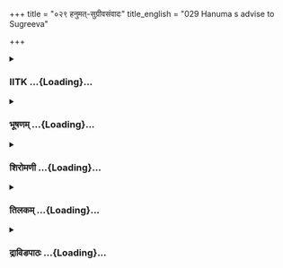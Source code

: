 +++
title = "०२९ हनुमत्-सुग्रीवसंवादः"
title_english = "029 Hanuma s advise to Sugreeva"

+++
<div caption="श्रीराम-हरिसीताराममूर्ति-घनपाठिभ्यां वचनम्" class="audioEmbed" src="https://archive.org/download/Ramayana-recitation-Sriram-harisItArAmamUrti-Ghanapaati-v2/Kanda_4/Kanda_4_KSK-029-Hanumath_Sugreeva_Samvadaha.mp3"></div>

<div class="js_include collapsed" newlevelforh1="3" title="IITK" unfilled url="/purANam/rAmAyaNam/audIchya-pAThaH/iitk/4_kiShkindhAkANDam/03-sugrIva-bodhanam/029_hanumat-sugrIvasaMvAdaH.md">
<details><summary><h3>IITK ...{Loading}...</h3></summary>

Hanuman awakens Sugriva from slumber -- advises to initiate the search
Vaidehi.



#### श्लोकः
##### मूलम्
समीक्ष्य विमलं व्योम गतविद्युद्वलाहकम्।  
सारसाकुलसङ्घुष्टं रम्यज्योत्स्नानुलेपनम्4.29.1॥  
समृद्धार्थं च सुग्रीवं मन्दधर्मार्थसङ्ग्रहम्।  
अत्यर्थमसतां मार्गमेकान्तगतमानसम्4.29.2॥  
निर्वृत्तकार्यं सिद्धार्थं प्रमदाभिरतं सदा।  
प्राप्तवन्तमभिप्रेतान्सर्वानेव मनोरथान्4.29.3॥  
स्वां च पत्नीमभिप्रेतां तारां चापि समीप्सिताम्।  
विहरन्तमहोरात्रं कृतार्थं विगतज्वरम्4.29.4॥  
क्रीडन्तमिव देवेशं नन्दनेऽप्सरसां गणैः।  
मन्त्रिषु न्यस्तकार्यं च मन्त्रिणामनवेक्षकम्4.29.5॥  
उत्सन्नराज्यसन्देशं कामवृत्तमवस्थितम्।  
निश्चितार्थोऽर्थतत्त्वज्ञः कालधर्मविशेषवित्4.29.6॥  
प्रसाद्य वाक्यैर्मधुरैर्हेतुमद्भिर्मनोरमैः।  
वाक्यविद्वाक्य तत्त्वज्ञं हरीशं मारुतात्मजः4.29.7॥  
हितं तत्त्वं च पथ्यं च सामधर्मार्थनीतिमत्।  
प्रणयप्रीतिसंयुक्तं विश्वासकृतनिश्चयम्।  
हरीश्वरमुपागम्य हनूमान्वाक्यमब्रवीत्4.29.8॥

##### शब्दार्थः
विमलं clear, गतविद्युद्वलाहकम् free from clouds and lightning, सारसाकुलसङ्घुष्टम् cackling of herons, रम्यज्योत्स्नानुलेपनम् lovely moonlight, व्योम sky, समृद्धार्थम् rich, मन्दधर्मार्थसङ्ग्रहम्  slow in attaining dharma and artha, अत्यर्थम् excessively, असताम् bad persons, मार्गम् path, एकान्तगतमानसम् engaged in fulfilling desires only, निर्वृत्तकार्यम् satisfied with his work, सिद्धार्थम्  accomplished, सदा all the time, प्रमदाभिरतम् engrossed in enjoyment of women, अभिप्रेताम् coveted, स्वां पत्नीम् his own wife, सर्वान् एव all, मनोरथान् desires, समीप्सिताम्  desired, तारां चापि Tara also, प्राप्तवन्तम् having obtained, अहोरात्रम् day and night, विहरन्तम्  strolling, कृतार्थम् accomplished, विगतज्वरम् without worry, नन्दने अप्सरसाम् with Apsaras in Nandana garden, गणैः groups, क्रीडन्तम्  sporting, देवेशम् इव like god Indra, मन्त्रिषु to the ministers, न्यस्तकार्यं च entrusting duty, मन्त्रिणाम् of the ministers, अनवेक्षकम् not watchful, उत्सन्नराज्यसन्देशम् without minding the duties of the kingdom, कामवृत्तम् इव as if engrossed in sensual pleasures, (अव) स्थितम् remaining, हरीशम् monkey king, सुग्रीवं च Sugriva, समीक्ष्य seen, निश्चितार्थः knower of responsibilities, अर्थतत्त्वज्ञः knower of principles, कालधर्मविशेषवित्  aware of duties to be performed at right time, वाक्यवित् skilful in expression, मधुरः sweet, मारुतात्मजः son of the windgod, हनुमान् Hanuman, वाक्यतत्त्वज्ञम्  good at speech, हरीश्वरम् Sugriva, उपागम्य went to, मधुरैः with sweet, हेतुमद्भिः reasonable, मनोरमैः pleasing, वाक्यैः words, प्रसाद्य making happy, हितम् wellmeaning, तत्त्वम् truth, पथ्यम् च helpful, सामधर्मार्थनीतिमत् conciliatory, righteous, just and truthful words, प्रणयप्रीतिसंयुक्तम्  full of affection, विश्वासकृतनिश्चयम् having decided to take him into confidence, वाक्यम् words, अब्रवीत् spoke.

##### आङ्ग्लानुवादः
Hanuman, son of the Windgod, saw the clear sky flooded with lovely moonlight, free from clouds and lightning and cackling of herons. He noticed that because Sugriva had attained abundant wealth and merit, he was not taking care of the kingdom. He was engrossed in sensual pleasures. Having accomplished the desired object, he was engaged in enjoyment of the company of women, his own wives and Tara, whom he coveted. He was strolling (in the pleasant garden) night and day without caring for the kingdom, entrusting it to the ministers whose movements he did not watch. He was sporting with women like Indra sports with apsaras in the Nandana garden.Hanuman, who was conscious of his duties and responsibilities, who was aware of the importance of action in time and who was skilful in speech approached Sugriva, king of the monkeys. Having decided to take him into confidence, Hanuman spoke in a convincing, wellmeaning, sweet, pleasing manner words truthful and helpful, conciliatory and just, full of love and affectionः



#### श्लोकः
##### मूलम्
राज्यं प्राप्तं यशश्चैव कौली श्रीरभिवर्धिता।  
मित्राणां सङ्ग्रहश्शेषस्तं भवान्कर्तुमर्हति4.29.9॥

##### शब्दार्थः
राज्यम् kingdom, यशश्चैव and fame, प्राप्तम् attained, कौली of the family, श्रीः prosperity, अभिवर्धिता heightened, मित्राणाम् of friends, सङ्ग्रहः earning good will, शेषः remains, तम् that( duty), भवान् by you, कर्तुम् to do, अर्हति  is proper

##### आङ्ग्लानुवादः
'You have attained the kingdom. You have earned fame. The prosperity of your family has gone up. All that remains is to earn the goodwill of friends. Attend to that  now.



#### श्लोकः
##### मूलम्
यो हि मित्रेषु कालज्ञस्सततं साधु वर्तते4.29.10॥  
तस्य राज्यं च कीर्तिश्च प्रतापश्चाभि वर्धते।

##### शब्दार्थः
यो हि he who, कालज्ञः knows the value of time, सततम् always, मित्रेषु towards friends, साधु  well, वर्तते conducts, तस्य his, राज्यं च kingdom and, कीर्तिश्च fame, प्रतापश्च glory, वर्धते will increase.

##### आङ्ग्लानुवादः
'The kingdom, glory and fame of a king who knows the value of time and conducts himself well towards his allies always grows.



#### श्लोकः
##### मूलम्
यस्य कोशश्च दण्डश्च मित्राण्यात्मा च भूमिप4.29.11॥  
समवेतानि सर्वाणि स राज्यं महदश्नुते।

##### शब्दार्थः
भूमिप O king, यस्य he who, कोशश्च treasury, दण्डश्च and sceptre, मित्राणि allies, आत्मा च and his own self, समवेतानि are equally dear सर्वाणि all, सः he, महत् great, राज्यम् kingdom, अश्नुते will get.

##### आङ्ग्लानुवादः
'He to whom the treasury, sceptre, allies and his own self all these are equally dear,  enjoys a large kingdom.



#### श्लोकः
##### मूलम्
तद्भवान्वृत्तसम्पन्नः स्थितः पथि निरत्यये4.29.12॥  
मित्रार्थमभिनीतार्थं यथावत्कर्तुमर्हति।

##### शब्दार्थः
तत् therefore, वृत्तसम्पन्नः endowed with right conduct, भवान् you, निरत्यये devoted, स्थितः  conforming to, अभिनीतार्थम् a proper course of action, मित्रार्थम् for the cause of ally यथावत् duly, कर्तुम् doing, अर्हति it is proper.

##### आङ्ग्लानुवादः
'Endowed with right conduct, you ought to duly answer the cause of your ally conforming to proper course of action.



#### श्लोकः
##### मूलम्
सन्त्यज्य सर्वकर्माणि मित्रार्थे योऽनुवर्तते4.29.13॥  
सम्भ्रमाद्धि कृतोत्साहस्सोऽनर्थैर्नावरुध्यते।

##### शब्दार्थः
यः whoever, सर्वकर्माणि all his deeds, सन्त्यज्य by giving up, सम्भ्रमात् with excitement, कृतोत्साहः with enthusiasm, मित्रार्थे for the sake of ally, अनुवर्तते does follow, सः to him, अनर्थैः harms, न अवरुध्यते not obstructed.

##### आङ्ग्लानुवादः
'Whoever sets aside his personal interest and works for the welfare of his ally with due enthusiasm and excitement  will not be harmed.



#### श्लोकः
##### मूलम्
यस्तु कालव्यतीतेषु मित्रकार्येषु वर्तते4.29.14॥  
स कृत्वा महतोऽप्यर्थान्न मित्रार्थेन युज्यते।

##### शब्दार्थः
यः he who, कालव्यतीतेषु exceedng the time limit, मित्रकार्येषु in his friend's task, वर्तते acts, सः he, महतः great, अर्थान् effort, कृत्वा does, मित्रार्थेन for the cause of  friend, न युज्यते not  succeed.

##### आङ्ग्लानुवादः
'He who exceeds the time limit in accomplishing a friend's task, and puts forth great effort later succeeds not.



#### श्लोकः
##### मूलम्
यदिदं मित्रकार्यं वीर नोमित्रकार्यमरिन्दम 4.29.15॥  
क्रियतां राघवस्यैतद्वैदेह्याः परिमार्गणम्।  
तदिदं वीर कार्यं ते कालातीतमरिन्दम 4.29.16॥

##### शब्दार्थः
अरिन्दम O subduer of enemies, नः for us, तत् that, इदम् this, वीरकार्यम् heroic deed, मित्रकार्यम् for the sake of friend, वैदेह्यः Vaidehi's, परिमार्गणम् search, राघवस्य Rama's, एतत् this, क्रियताम् may be done, अरिन्दम O crusher of enemies, वीर hero, तत् that, इदम् this, कार्यम् task, ते to you, कालातीतम् already delayed.

##### आङ्ग्लानुवादः
'O subduer of enemies we should do the brave deed of finding Vaidehi for the sake of your friend. O crusher of enemies this is your duty at present and it is already delayed.



#### श्लोकः
##### मूलम्
न च कालमतीतं ते निवेदयति कालवित्।  
त्वरमाणोऽपि सन्प्राज्ञस्तव राजन्वशानुगः4.29.17॥

##### शब्दार्थः
राजन् O king, प्राज्ञः a wise person, कालवित् one who is aware of the importance of timely action, सः he, त्वरमाणोऽपि even if he is in a hurry, तव your, वशानुगः staying( in your kingdom), अतीतम् exceeding, कालम् time, ते to you, न निवेदयति will not report.

##### आङ्ग्लानुवादः
'O king a wise man (like Rama) who is aware of timely action would not tell you even if it is unduly delayed, even when he is in a hurry to get the work done, since he is staying in your kingdom (since he is dependant on you).



#### श्लोकः
##### मूलम्
कुलस्य हेतुः स्फीतस्य दीर्घबन्धुश्च राघवः।  
अप्रमेयप्रभावश्च स्वयं चाप्रतिमो गुणैः4.29.18॥

##### शब्दार्थः
राघवः Rama, स्फीतस्य prosperity, कुलस्य of your family, हेतुः responsible, दीर्घबन्धुश्च a long time ally, स्वयम् yourself, अप्रमेयप्रभावश्च a man of immeasurable power, गुणैः in virtues, अप्रतिमः peerless.

##### आङ्ग्लानुवादः
'Rama is  responsible in lending stability to you and to your wellknown family. He will continue to be your ally for a long time. Let it be known that his power is boundless and his virtues peerless.



#### श्लोकः
##### मूलम्
तस्य त्वं कुरु वै कार्यं पूर्वं तेन कृतं तव।  
हरीश्वर कपिश्रेष्ठानाज्ञापयितुमर्हसि4.29.19॥

##### शब्दार्थः
हरीश्वर O king of monkeys, पूर्वम् earlier, तेन by him, तव to you, कृतम् done, त्वम् you, तस्य his, कार्यम् task, कुरु वै you may do, कपिश्रेष्ठान् आज्ञापयितुम् to order the best of monkeys, अर्हसि it will be proper for you.

##### आङ्ग्लानुवादः
'O king pray accomplish his object the same way he has accomplished your own. You ought to issue orders to the foremost of the monkeys.



#### श्लोकः
##### मूलम्
न हि तावद्भवेत्कालो व्यतीतश्चोदनादृते।  
चोदितस्य हि कार्यस्य भवेत्कालव्यतिक्रमः4.29.20॥

##### शब्दार्थः
चोदनादृते before prompting, कालः time, व्यतीतः elapsed न तावत् भवेत् cannot be used, चोदितस्य if he directs, कार्यस्य the task, कालव्यतिक्रमः time limit has elapsed, भवेत् will happen.

##### आङ्ग्लानुवादः
'Time will not be deemed lapsed in vain if the work is sincerely taken up without delay and without pressure from your ally, Rama. If it is undertaken under pressure, it will be considered transgression of time.



#### श्लोकः
##### मूलम्
अकर्तुरपि कार्यस्य भवान्कर्ता हरीश्वर  
किं पुनः प्रतिकर्तुस्ते राज्येन च धनेन च4.29.21॥

##### शब्दार्थः
हरीश्वर O lord of monkeys, कार्यस्य of the task, अकर्तुरपि even if one has not done the task, भवान् you, कर्ता doer, धनेन च  wealth and, राज्येन च also kingdom, ते to you, प्रतिकर्तुः who performs the task in return, किं पुनः what to say again?

##### आङ्ग्लानुवादः
'O lord of monkeys help even a person who has not helped you. As such, do you need to be told that you should help one, with whose help you have earned wealth and kingdom?



#### श्लोकः
##### मूलम्
शक्तिमानपिविक्रान्तो वानरर्क्षगणेश्वर।  
कर्तुं दाशरथेः प्रीतिमाज्ञायां किन्न सज्जसे4.29.22॥

##### शब्दार्थः
वानरर्क्षगणेश्वर O protector of the monkey force, शक्तिमान् powerful, विक्रान्तः advancing forward, दाशरथेः Dasaratha's Rama, प्रीतिम् pleasure, कर्तुम् to do, अज्ञायाम् in issuing orders, किं न सज्जसे why do you not get ready?

##### आङ्ग्लानुवादः
'O protector of the monkeys, you are powerful and you are prompt. Why don't you issue orders which will please Rama?



#### श्लोकः
##### मूलम्
कामं खलु शरैश्शक्तस्सुरासुरमहोरगान्।  
वशे दाशरथिः कर्तुं त्वत्प्रतिज्ञां हि काङ्क्षते4.29.23॥

##### शब्दार्थः
दाशरथिः Rama, शरैः with arrows, सुरासुरमहोरगान् gods or demons and nagas, वशे under control, कर्तुम् to do, कामम् indeed, शक्तः खलु he has the capacity, त्वत् प्रतिज्ञाम् your swearing, हि indeed, काङ्क्षते he is looking for.

##### आङ्ग्लानुवादः
'Indeed, Rama is fully capable of subduing gods, demons as well as nagas with his arrows. He is looking for your help in view of your promise.



#### श्लोकः
##### मूलम्
प्राणत्यागाविशङ्केन कृतं तेन तवप्रियम्।  
तस्य मार्गाम वैदेहीं पृथिव्यामपि चाम्बरे4.29.24॥

##### शब्दार्थः
प्राणत्यागाविशङ्केन risking his life without hesitation, तेन by him, तव your, प्रियम् dear, कृतम् work, तस्य his, वैदेहीम् Vaidehi, पृथिव्याम् on  earth, अम्बरेऽपि च or in heaven, मार्गाम let us search.

##### आङ्ग्लानुवादः
'He has done you a deed dear to you without hesitation, risking his own life.Let us help him in search of his Vaidehi whether she is on earth or in heaven.



#### श्लोकः
##### मूलम्
देवदानव गन्धर्वा नसुरास्समरुद्गणाः।  
न च यक्षा भयं तस्य कुर्युः किमुत राक्षसाः4.29.25॥

##### शब्दार्थः
देवदानव गन्धर्वा gods, demons or gandharvas, न मरुद्गणाः or marutas, असुराः deities, यक्षाः च and yakshas, तस्य for him, भयम् fright, न कुर्युः not cause, राक्षसाः demons, किमुत what to say of.

##### आङ्ग्लानुवादः
'Not gods, demons, gandharvas or even marutas, suras or yakshas can cause fright in him much less the rakshasas.



#### श्लोकः
##### मूलम्
तदेवं शक्तियुक्तस्य पूर्वं प्रियकृतस्तव।  
रामस्यार्हसि पिङ्गेश कर्तुं सर्वात्मना प्रियम्4.29.26॥

##### शब्दार्थः
पिङ्गेश O king of monekys तत् that, एवं शक्तियुक्तस्य exerting all your strength, पूर्वम्  earlier, तव your, प्रियकृतः done the work desired by you, रामस्य Rama's, सर्वात्मना  wholeheartedly, प्रियम् dear, कर्तुम् to do, अर्हसि will be proper.

##### आङ्ग्लानुवादः
'Therefore, O king of monkeys you ought to oblige Rama wholeheartedly exerting all your strength, as he has done your work.



#### श्लोकः
##### मूलम्
नाधस्तादवनौ नाप्सु गतिर्नोपरि चाम्बरे।  
कस्यचित्सज्जतेऽस्माकं कपीश्वर तवाज्ञया4.29.27॥

##### शब्दार्थः
कपीश्वर O lord of monkeys, तव your, आज्ञया by orders, अस्माकम् for us, कस्यचित् of any place, अधस्तात् underground, सज्जते made possible, अवनौ on the earth, अप्सु in water, न or, उपरि up , अम्बरे च and in the sky, न or else.

##### आङ्ग्लानुवादः
'O lord of monkeys commanded by you, each one of us or all of us together can ransack the underworld, the earth, or water or heaven.



#### श्लोकः
##### मूलम्
तदाज्ञापय कः किं ते कुतो वापि व्यवस्यतु।  
हरयोऽह्यप्रधृष्यास्ते सन्ति कोट्यग्रतोऽनघ4.29.28॥

##### शब्दार्थः
अनघ sinless hero, तत् therefore, आज्ञापय you order, कः who, किं what, कुतःfrom where,  व्यवस्यतु determine to act, ते your, कोट्यग्रतः more than a crore, अप्रधृष्याः invincible, हरयः vanaras, सन्ति हि at your service.

##### आङ्ग्लानुवादः
O sinless hero therefore issue your command. There are more than a crore of invincible monkeys. Determine  now who should  do and what and in which place. We are at your service'.



#### श्लोकः
##### मूलम्
तस्य तद्वचनं श्रुत्वा काले साधु निवेदनम्।  
सुग्रीवस्सत्त्वसम्पन्नश्चकार मतिमुत्तमाम्4.29.29॥

##### शब्दार्थः
तस्य his, काले at proper time, साधु honest, निवेदनम्  advice, तत् वचनम् those words, श्रुत्वा on hearing, सत्त्वसम्पन्नः one who has great sense of duty, सुग्रीवः Sugriva, उत्तमाम् best, मतिम् mind, चकार set on.

##### आङ्ग्लानुवादः
Sugriva who had a great sense of duty, started applying  his mind, when he heard the honest advice of Hanuman.



#### श्लोकः
##### मूलम्
स सन्दिदेशाभिमतं नीलं नित्यकृतोद्यमम्।  
दिक्षु सर्वासु सर्वेषां सैन्यानामुपसङ्ग्रहे4.29.30॥

##### शब्दार्थः
अभिमतम् his favourite one, सर्वासु in all, दिक्षु in directions, सर्वेषाम् of all vanaras, सैन्यानाम् army cadres, उपसङ्ग्रहे to gether, नित्यकृतोद्यमम्  ever diligent, नीलम् Nila, सन्दिदेश sent

##### आङ्ग्लानुवादः
He sent word to the ever diligent Nila, his favourite, to collect all cadres of army of the monkeys from all directions.



#### श्लोकः
##### मूलम्
यथा सेना समग्रा मे यूथपालाश्च सर्वशः।  
समागच्छन्त्यसङ्गेन सेनाग्राणि तथा कुरु4.29.31॥

##### शब्दार्थः
मे my, समग्रा all, सेना army, यूथपालाश्च group leaders, सर्वशः all over, असङ्गेन independently, यथा as, सेनाग्राणि O hero of the army, समागच्छन्ति will be assemble, तथा like  
that, कुरु you may act.

##### आङ्ग्लानुवादः
'Let the entire army with leaders of different groups assemble here seperately. O chief of army act accordingly.



#### श्लोकः
##### मूलम्
ये त्वन्तपालाः प्लवगाश्शीघ्रगा व्यवसायिनः।  
समानयन्तु ते सैन्यं त्वरिताश्शासनान्मम4.29.32॥  
स्वयं चानन्तरं सैन्यं भवानेवानुपश्यतु।

##### शब्दार्थः
अन्तपालाः chiefs, सैन्यं army, शीघ्रगाः swiftfooted, व्यवसायिनः  guardians of frontiers, ये प्लवगाः monkeys, ते they, मम my, शासनान् orders, त्वरिताः quickly, सैन्यं army, समानयन्तु may get here, अनन्तरं कार्यम् the task to be done later, भवान् you, एव only, स्वयम् personally, अनुपश्यतु  supervise.

##### आङ्ग्लानुवादः
'Let the swiftfooted monkeys, guardians of frontiers, army chiefs muster soon in obedience to my command. You (Nila) alone should personally  supervise the work to be done next.



#### श्लोकः
##### मूलम्
त्रिपञ्चरात्रादूर्ध्वं यः प्राप्नुयान्नेह वानरः।  
तस्य प्राणान्तिको दण्डो नात्र कार्या विचारणा4.29.33॥

##### शब्दार्थः
यः वानरः such vanara, त्रिपञ्चरात्रात् after three or five nights, ऊर्ध्वम् over and above, इह here, प्राप्नुयात् may reach, तस्य his, प्राणान्तिकः  death sentence, दण्डः punishment, अत्र here, विचारणाः thought, न कार्या  no doubt

##### आङ्ग्लानुवादः




#### श्लोकः
##### मूलम्
हरींश्च वृद्धानुपयातु साङ्गदो  
भवान्ममाज्ञामधिकृत्य निश्चिताम्।  
इति व्यवस्थां हरिपुङ्गवेश्वरो  
विधाय वेश्म प्रविवेश वीर्यवान्4.29.34॥

##### शब्दार्थः
साङ्गदः along with Angada, भवान् you, मम my, आज्ञाम्र orders, अधिकृत्य concerning, निश्चिताम् decidedly, वृद्धान् elderly, हरीन् monkeys, उपयातु approach, वीर्यवान् valiant, हरिपुङ्गवेश्वरः lord of monkeys, इति thus, व्यवस्थाम् arrangement, विधाय by making, वेश्म his residence, प्रविवेश entered.

##### आङ्ग्लानुवादः
'In strict obedience to my orders, go with Angada to the elderly monkeys and inform them about my decision and order'. After making this arrangement valiant Sugriva entered his residence.  

#### समाप्तिः
 श्रीमद्रामायणे वाल्मीकीय आदिकाव्ये किष्किन्धाकाण्डे एकोनत्रिंशस्सर्गः॥  
Thus ends the twentyninth sarga of Kishkindakanda of the Holy Ramayana, the first epic, composed by sage Valmiki.

</details>
</div>
<div class="js_include collapsed" newlevelforh1="3" title="भूषणम्" unfilled url="/purANam/rAmAyaNam/audIchya-pAThaH/TIkA/bhUShaNa_iitk/4_kiShkindhAkANDam/03-sugrIva-bodhanam/029_hanumat-sugrIvasaMvAdaH.md">
<details><summary><h3>भूषणम् ...{Loading}...</h3></summary>



समीक्ष्य विमलं व्योम गतविद्युद्बलाहकम् । त्ित्र त्त्र त्र  

सारसारवसङ्घुष्टं रम्यज्योत्स्नानुलेपनम्  ॥  ४।२९।१  ॥   

समृद्धार्थं च सुग्रीवं मन्दधर्मार्थसङ्ग्रहम् ।  

अत्यर्थमसतां मार्गमेकान्तगतमानसम्  ॥  ४।२९।२  ॥   

निर्वृत्तकार्यं सिद्धार्थं प्रमदाभिरतं सदा ।  

प्राप्तवन्तमभिप्रेतान् सर्वानेव मनोरथान्  ॥  ४।२९।३  ॥   

स्वां च पत्नीमभिप्रेतां तारां चापि समीप्सिताम् ।  

विहरन्तमहोरात्रं कृतार्थं विगतज्वरम्  ॥  ४।२९।४  ॥   

क्रीडन्तमिव देवेशं नन्दने ऽप्सरसां गणैः ।  

मन्त्रिषु न्यस्तकार्यं च मन्त्रिणामनवेक्षकम्  ॥  ४।२९।५  ॥   

उत्सन्नराज्यसन्देशं कामवृत्तमवस्थितम् ।  

निश्चितार्थो ऽर्थतत्त्वज्ञः कालधर्मविशेषवित्  ॥  ४।२९।६  ॥   

प्रसाद्य वाक्यैर्मधुरैर्हेतुमद्भिर्मनोरमैः ।  

वाक्यविद्वाक्यतत्त्वज्ञं हरीशं मारुतात्मजः  ॥  ४।२९।७  ॥   

हितं तत्त्वं च पथ्यं च सामधर्मार्थनीतिमत् ।  

प्रणयप्रीतिसंयुक्तं विश्वासकृतनिश्चयम् ।  

हरीश्वरमुपागम्य हनुमान् वाक्यमब्रवीत्  ॥  ४।२९।८  ॥   

अत हनुमान् रामभक्तो ऽपि स्वस्वाम्यनुज्ञाभावेन तं ध्यायन् सुग्रीवसमीप एव
स्थितः स्वस्वामिना सर्वस्वामिहितानुगुणं कार्यमारब्धवानित्याहैकोनत्रिंशे
समीक्ष्येत्यादि हनुमान्वाक्यमब्रवीदित्यन्तमेकं वाक्यम् । हनुमान्
उक्तगुणविशिष्टं व्योम उक्तगुणविशिष्टं सुग्रीवं च समीक्ष्य । हरीशं
प्रसाद्य हरीश्वरमुपागम्य प्रणयाद्वाक्यमब्रवीदिति सम्बन्धः ।
विमलमित्यादिना सेनासन्नाहस्य प्राप्तकालत्वमुक्तम् । समृद्धार्थमित्यादिना
समयातिक्रमहेतवः प्रदर्श्यन्ते । समृद्धार्थं सम्पूर्णरत्नवस्त्राभरणादिकम्
। मन्दः अल्पः धर्मार्थयोः सङ्ग्रहः सम्पादनं यस्य तम् । एकान्तगतमानसम्
एकस्मिन् कामपुरुषार्थे अन्तं निश्चयं गतं मानसं यस्य तथोक्तम् । यद्वा
असतां कामुकानां मार्गम् एकान्तगतम् अत्यन्तगतं मानसं यस्य स तथा ।
"तीव्रैकान्तनितान्तानि" इत्यमरः । निर्वृत्तकार्यं
निष्पन्नवालिवधरूपकार्यम् । सिद्धार्थं प्राप्तराज्यम् ।
अभिप्रेतानीप्सितान् मनोरथान् राज्यप्राप्त्यनन्तरमेवं करिष्यामीति
सङ्कल्पविषयीभूतानर्थान् तारां च प्राप्तवन्तमिति सम्बन्धः । कृतार्थं
निष्पन्नधनम् ।  

मन्त्रिणामनवेक्षकं मन्त्रिकृतकार्यापरामर्शकम् । उत्सन्नराज्यसन्देशं
नष्टराज्यनियमनम् । कामवृत्तं कामव्यापारम् । अवस्थितं
कामव्यापारपरतन्त्रतया ऽवस्थितमित्यर्थः । निश्चितार्थः निश्चितकर्तव्यः ।
अत्र हेतुः अर्थतत्त्वज्ञ इति । कालोचितो धर्मः कालधर्मः तद्विशेषवित् ।
वाक्यवित् तदुचितव्यवहारवित् । हितम् उदर्कसुखकरम् । तत्त्वं यथार्थम् ।
पथ्यं नीतिमार्गादनपेतम् । सामधर्मार्थनीतिमत् साम च धर्मश्च अर्थश्च
नीतिश्च सामधर्मार्थनीति तदस्यास्तीति सामधर्मार्थनीतिमत् ।
प्रणयप्रीतिसंयुक्तम् प्रणयः समानविषयस्नेहः, प्रीतिः न्यूनविषयः ।
विश्वासकृतनिश्चयम् आप्तवाक्यत्वविश्वासे विषये कृतनिश्चयम्  ॥  ४।२९।१८
 ॥   

  

राज्यं प्राप्तं यशश्चैव कौली श्रीरभिवर्धिता ।  

मित्राणां सङ्ग्रहः शेषस्तं भवान् कर्तुमर्हति  ॥  ४।२९।९  ॥   

राज्यमिति । कौली कुलक्रमागता श्रीः सम्पत् अभिवर्धिता,
अप्रतिद्वन्दत्वादिति भावः । मित्राणां सङ्ग्रहः तत्कार्यकरणम् । शेषः
अवशिष्टो भवति । इदमेव वचनं प्रसाद्य वाक्यैरित्यादिना पूर्वं प्रशंसितम्
 ॥  ४।२९।९  ॥   

  

यो हि मित्रेषु कालज्ञः सततं साधु वर्तते ।  

तस्य राज्यं च कीर्तिश्च प्रतापश्चाभिवर्धते  ॥  ४।२९।१०  ॥   

मित्रकार्यस्यावश्यकर्तव्यत्वमाह यो हीति । कालज्ञः मित्रसङ्ग्रहकालज्ञः ।
तत्कालातिक्रमे विपरीतं भवतीत्यर्थः । मित्रेषु वर्तते, मित्राधीनो
भवतीत्यर्थः  ॥  ४।२९।१०  ॥   

  

यस्य कोशश्च दण्डश्च मित्राण्यात्मा च भूमिप ।  

समवेतानि सर्वाणि स राज्यं महदश्नुते  ॥  ४।२९।११  ॥   

यस्येति । दण्ड्यते ऽनेनेति दण्डः सेनाविशेषः । आत्मा प्रभुरित्यर्थः ।
समवेतानि समुदितानि । एकन्यूनत्वे महाराज्यहानिरिति भावः  ॥  ४।२९।११  ॥   

  

तद्भावन् वृत्तसम्पन्नः स्थितः पथि निरत्यये ।  

मित्रार्थमभिनीतार्थं यथावत्कर्तुमर्हति  ॥  ४।२९।१२  ॥   

तदिति । निरत्यये अविनाशिनि । पथि सन्मार्ग इत्यर्थः । मित्रार्थं
मित्रकार्यम् । अभिनीतार्थं प्रापितप्रयोजनं यथा भवति तथा । यथावत्
यथाप्रतिज्ञमिति यावत्  ॥  ४।२९।१२  ॥   

  

सन्त्यज्य सर्वकर्माणि मित्रार्थे यो ऽनुवर्तते ।  

सम्भ्रमाद्धि कृतोत्साहः सो ऽनर्थैर्नावरुध्यते  ॥  ४।२९।१३  ॥   

सन्त्यज्येति । सर्वकार्माणि स्वभोगसाधनानि सन्त्यज्य । कृतोत्साहः सन्
सम्भ्रमात् आदरात् मित्रार्थे विषये यः अनुवर्तते अनुस्यूततया तिष्ठति, सो
ऽनर्थैर्नावरुध्यते न सम्बध्यते  ॥  ४।२९।१३  ॥   

  

यस्तु कालव्यतीतेषु मित्रकार्येषु वर्तते ।  

स कृत्वा महतोप्यर्थान्न मित्रार्थेन युज्यते  ॥  ४।२९।१४  ॥   

एवं कर्तव्यं मित्रकार्यमुचितकाले कर्तव्यमित्याह यस्त्विति । कालव्यतीतेषु
अतिक्रान्तकालेषु  ॥  ४।२९।१४  ॥   

  

यदिदं वीर कार्यं नो मित्रकार्यमरिन्दम ।  

क्रियतां राघवस्यैतद्वैदेह्याः परिमार्गणम्  ॥  ४।२९।१५  ॥   

यदिदमिति । हेवीर नः अस्माभिः । यदिदं मित्रकार्यं कर्तव्यम् एतत्
वैदेह्याः परिमार्गणं क्रियतामिति सम्बन्धः  ॥  ४।२९।१५  ॥   

  

तदिदं वीरकार्यं ते कालतीतमरिन्दम  ॥  ४।२९।१६  ॥   

तदिदमिति । ते कार्यं त्वया कर्तव्यम् । इदं मित्रकार्यम्  ॥  ४।२९।१६  ॥   

  

न च कालमतीतं ते निवेदयति कालवित् ।  

त्वरमाणो ऽपि सन् प्राज्ञस्तव राजन् वशानुगः  ॥  ४।२९।१७  ॥   

न चेति । कालवित्, राम इति शेषः । त्वरमाण इत्यर्धं पूर्वेणान्वेति ।
कालवित् प्राज्ञो रामः त्वरमाणो ऽपि सन् वैदेहीसमानयनाय त्वरमाणो ऽपि सन् न
निवेदयतीति सम्बन्धः  ॥  ४।२९।१७  ॥   

  

कुलस्य हेतुः स्फीतस्य दीर्घबन्धुश्च राघवः ।  

अप्रमेयप्रभावश्च स्वयं चाप्रतिमो गुणैः  ॥  ४।२९।१८  ॥   

कुलस्येति । स्वयं चेति, त्वमपि गुणैरप्रतिम इत्यर्थः  ॥  ४।२९।१८  ॥   

  

तस्य त्वं कुरु वै कार्यं पूर्वं तेन कृतं तव ।  

हरीश्वर हरिश्रोष्ठानाज्ञापयितुमर्हसि  ॥  ४।२९।१९  ॥   

तस्येति । अज्ञापयितुम्, वानरसोनामानेतुमिति शेषः  ॥  ४।२९।१९  ॥   

  

न हि तावद्भवेत्कालो व्यतीतश्चेदनादृते ।  

चोदितस्य हि कार्यस्य भवेत्कालव्यतिक्रमः  ॥  ४।२९।२०  ॥   

इदानीं वानरानयने ऽपि कालव्यतिक्रमस्तुल्य इत्याशङ्क्याह नहीति । चोदनादृते
रामप्रेरणं विना । कालो न व्यतीतो भवेत्, रामचोदनानन्तरं कार्यं क्रियते
चेत्तदा कालातिक्रमः, तच्चोदनात्पूर्वमस्माभिः कार्यप्रवर्तने न
कालातिक्रमदोष इति भावः  ॥  ४।२९।२०  ॥   

  

अकर्तुरपि कार्यस्य भवान् कर्ता हरीश्वर ।  

किं पुनः प्रतिकर्तुस्ते राज्येन च धनेन च  ॥  ४।२९।२१  ॥   

अकर्तुः अनुपकर्तुः  ॥  ४।२९।२१  ॥   

  

शक्तिमानपि विक्रान्तो वानरर्क्षगणेश्वर ।  

कर्तुं दाशरथेः प्रीतिमाज्ञायां किं न सज्जसे  ॥  ४।२९।२२  ॥   

कामं खलु शरैः शक्तः सुरासुरमहोरगान् ।  

वशे दाशरथिः कर्तुं त्वत्प्रतिज्ञां तु काङ्क्षते  ॥  ४।२९।२३  ॥   

शक्तिमानपीति । प्रीतिं कर्तुम् । आज्ञायाम् आज्ञापने । न सज्जसे नोद्योगं
करोषि  ॥  ४।२९।२२,२३  ॥   

  

प्राणत्यागाविशङ्केन कृतं तेन तव प्रियम् ।  

तस्य मार्गाम वैदेहीं पृथिव्यामपि चाम्बरे  ॥  ४।२९।२४  ॥   

न देवा न च गन्धर्वा नासुरा न मरुद्गणाः ।  

न च यक्षा भयं तस्य कुर्युः किमुत राक्षसाः  ॥  ४।२९।२५  ॥   

तदेवं शक्तियुक्तस्य पूर्वं प्रियकृतस्तव ।  

रामस्यार्हसि पिङ्गेश कर्तुं सर्वात्मना प्रियम्  ॥  ४।२९।२६  ॥   

प्राणत्यागेति । प्राणत्यागाविशङ्केनेत्यनेन उपकारमहत्त्वं द्योतितम्  ॥ 
४।२९।२४२६  ॥   

  

नाधस्तादवनौ नाप्सु गतिर्नोपरि चाम्बरे ।  

कस्यचित्सज्जते ऽस्माकं कपीश्वर तवाज्ञया  ॥  ४।२९।२७  ॥   

नाधस्तादिति । कस्यचिदिति अस्माकं मध्ये कस्यचिद्गनिर्न सज्जते न मन्दीभवति
 ॥  ४।२९।२७  ॥   

  

तदाज्ञापय कः किं ते कृते कुत्र व्यवस्यतु ।  

हरयो ह्यप्रधृष्यास्ते सन्ति कोट्यग्रतो ऽनघाः  ॥  ४।२९।२८  ॥   

तस्य तद्वचनं श्रुत्वा काले साधु निवेदितम् ।  

सुग्रीवः सत्त्वसम्पन्नश्चकार मतिमुत्तमाम्  ॥  ४।२९।२९  ॥   

स सन्दिदेशाभिमतं नीलं नित्यकृतोद्यमम् ।  

दिक्षु सर्वासु सर्वेषां सैन्यानामुपसङ्ग्रहे  ॥  ४।२९।३०  ॥   

तदिति । अप्रधृप्याः कोट्यग्रतः कोट्यधिकाः । हरयः ते सन्ति तेषां मध्ये कः
। ते कृते त्वदर्थम् । किं, करोत्विति शेषः । कुत्र कुत्र कार्ये ।
व्यवस्यतु व्यवसायं करोतु । तदाज्ञापय  ॥  ४।२९।२८३०  ॥   

  

यथा सेना समग्रा मे यूथपालाश्च सर्वशः ।  

समागच्छन्त्यसङ्गेन सेनाग्राणि तथा कुरु  ॥  ४।२९।३१  ॥   

यथेति । सेनाग्राणि सेनाग्रेसरान्, सेनानेतृ़नित्यर्थः । तथा कुरु तथा
आज्ञापय  ॥  ४।२९।३१  ॥   

  

ये त्वन्तपालाः प्लवगाः शीघ्रगा व्यवसायिनः ।  

समानयन्तु ते सैन्यं त्वरिताः शासनान्म ।  

स्वयं चानन्तरं सैन्यं भवानेवानुपश्यतु  ॥  ४।२९।३२  ॥   

ये त्विति । अन्तपालाः सेनापर्यन्तपालकाः  ॥  ४।२९।३२  ॥   

  

त्रिपञ्चरात्रादूर्ध्वं यः प्राप्नुयान्नेह वानरः ।  

तस्य प्राणान्तिको दण्डो नात्र कार्या विचारणा  ॥  ४।२९।३३  ॥   

त्रिपञ्चेति । त्रिपञ्चरात्रादूर्ध्वं पञ्चदशरात्रादनन्तरदिवसे  ॥  ४।२९।३३
 ॥   

  

हरींश्च वृद्धानुपयातु साङ्गदो भवान्ममाज्ञामधिकृत्य निश्चिताम् ।  

इति व्यवस्थां हरिपुङ्गवेश्वरो विधाय वेश्म प्रविवेश वीर्यवान्  ॥  ४।२९।३४
 ॥   

इत्यार्षे श्रीरामायणे वाल्मीकीये आदिकाव्ये श्रीमत्किष्किन्धाकाण्डे
एकोनत्रिंशः सर्गः  ॥  २९  ॥   

वृद्धान् जाम्बवत्प्रभृतीन्  ॥  ४।२९।३४  ॥   

इति श्रीगोविन्दराजविरचिते श्रीरामायणभूषणे मुक्ताहाराख्याने
किष्किन्धाकाण्डव्याख्याने एकोनत्रिंशः सर्गः  ॥  २९  ॥   



</details>
</div>
<div class="js_include collapsed" newlevelforh1="3" title="शिरोमणी" unfilled url="/purANam/rAmAyaNam/audIchya-pAThaH/TIkA/shiromaNI_iitk/4_kiShkindhAkANDam/03-sugrIva-bodhanam/029_hanumat-sugrIvasaMvAdaH.md">
<details><summary><h3>शिरोमणी ...{Loading}...</h3></summary>



सुग्रीवं प्रति हनुमदुक्तिमाह समीक्ष्येत्यादिभिः । गतविद्युद्बलाहकं गता
निवृत्ता विद्युतो बलाहकाश्च यस्मात् तत् अत एव विमलं सारसैराकुलं
व्याप्तम् अत एव संघुष्टं तदेव तदिति कर्मधारयः रम्यज्योत्स्नाया अनुलेपनं
व्याप्तिर्यस्मिन् तत् व्योम समीक्ष्य समृद्धः संपन्नः अर्थो यस्य
तमत्यर्थमत्यन्तमसतां मार्गं कामित्वं प्राप्तमिति शेषः, अत एव एकान्ते
स्त्रीमात्रसेवितस्थले गतं संलग्नं मानसं यस्य तम् अत एव निवृत्तं कार्यं
कृत्यान्तरं यस्य अत एव सदा प्रमदाभिरभिरतम् अत एव मन्दः शिथिलीभूतः
धर्मार्थयोः संग्रहो यस्य तम् अभिप्रेतान् इच्छाविषयीभूतान् सर्वान्
मनोरथान् उत्तमपदार्थान् अभिप्रेतां स्वां पत्नीं रुमां च समीप्सितां तारां
च प्राप्तवन्तम् अत एव गन्धर्वाप्सरसां गणैः क्रीजन्तं कृतार्थं विगतज्वरं
देवेशमिव अहोरात्रं विहरन्तम् अत एव सिद्धार्थं मन्त्रिषु न्यस्तानि
अधीनीकृतानि कार्याणि येन तं मन्त्रिणामनवेक्षकम् उच्छिन्नः राज्यसंदेहो
यस्य तं कामैः कामिभिः वृत्तं वर्तनं यस्य तं वाक्यतत्त्वज्ञम् अवस्थितं
हरीशं हरयः ईशाः समर्थाः यस्य तं हरीश्वरं सुग्रीवमुपागम्य प्राप्य
अर्थतत्त्वज्ञः अर्थयाथार्थ्यज्ञाता अत एव निश्चितः अर्थः कर्तव्यं वस्तु
येन कालधर्मविशेषवित् वाक्यवित् मारुतात्मजो हनूमान् हेतुमद्भिः सयुक्तिकैः
वाक्यैः हितं तत्कालोचितं पथ्यमुपकारकं तथ्यं सत्यं सामधर्मार्थनीतिमत्
सामादियुक्तं प्रणयप्रीतिभ्यां संयुक्तं प्रणयो नम्रता विश्वासकूतानां
शास्त्रोक्तौ विश्वासयुक्तानां निश्चयो यस्मिन् तत् वाक्यमब्रवीत् ।
सार्धश्लोकाष्टमेकान्वयि  ॥  ४।२९।१८  ॥   

  

तद्वाक्याकारमाह राज्यमिति । राज्यं यशश्च प्राप्तं त्वयेति शेषः, अत एव
कौली स्वकुलसंबन्धिनी श्रीः अभिवर्धिता वृद्धिं प्रापिता । मित्राणां
संग्रहः तत्कार्यसाधनं तु शेषः अवशिष्टः तत्साधनं कर्तुमर्हति  ॥  ४।२९।९
 ॥   

  

तत्र हेतुमाह य इति । यो जनः मित्रेषु साधु वर्तते तस्य राज्यादि वर्धते  ॥ 
४।२९।१०  ॥   

  

तदेव भङ्ग्यन्तरेणाह यस्येति । कोशः धनागारं दण्ड्यते अनेन दण्डः सेना
मित्राणि च आत्मा स्वदेहश्च एतानि सर्वाणि यस्य समानि स्वदेहवत् कोशादयो
ऽपि परिपाल्यन्ते इत्यर्थः, स पुरुषः महत् राज्यमश्नुते प्राप्नोति  ॥ 
४।२९।११  ॥   

  

तदिति । निरत्यये ध्वंसरहिते पथि रामाश्रयणरूपमार्गे स्थितः अत एव वृत्तं
प्राप्तं संपन्नं संपत्तिर्यं सः भवान् अभिनीतार्थं
प्रतिज्ञाविषयीभूतवस्तुसिद्ध्यर्थं मित्रार्थं यथावत्कर्तुमर्हति  ॥ 
४।२९।१२  ॥   

  

विपक्षे दोषमाह समिति । यो जनः सर्वकर्माणि संत्यज्य मित्रार्थे
मित्रप्रयोजनसिद्धये संभ्रमात् उद्वेगात् न वर्तते स जनः कृतः छिन्नः
उत्साहो यस्य स सन् अनर्थेन अवरुध्यते प्राप्यत इत्यर्थः । कृतोत्साहः
जातोत्साहविशिष्टः सन् न वर्तते इति वा योजना  ॥  ४।२९।१३  ॥   

  

कालात्यये दोषमाह य इति । कालः कर्तव्यसमयो व्यतीतो येषां तेषु
मित्रकार्येषु यो वर्तते सः महतो ऽर्थान् कृत्वा ऽपि मित्रार्थे न युज्यते
मित्रार्थकारी न भवतीत्यर्थः  ॥  ४।२९।१४  ॥   

  

यदिति । एतत्प्राप्तकालं राघवस्य वैदेह्याः परिमार्गणं यत् यतः कालातीतं नो
भवेदिति शेषः, तस्मात् इदं मित्रकार्यं मित्रीभूतवानरनियोगो वैदेह्याः
परिमार्गणं वा क्रियताम्  ॥  ४।२९।१५  ॥   

  

ननु अन्वेषणसमये राम एव आज्ञापयितेत्यत आह नेति । कालवित् तव वशानुगः
त्वद्वशं प्राप्तः प्राज्ञः स रामः त्वरमाणो ऽपि अतीतं कालं न निवेदयति
स्वयं न निवेदयिष्यति । एतेन रामस्य सौशील्यगुणो व्यञ्जितः  ॥  ४।२९।१६  ॥   

  

कुलस्येति । कुलस्य वंशस्य स्फीतस्य प्रशस्तत्वस्य हेतुः यस्मिन्कुले तस्य
प्रसादो भवति तदेव प्रशस्तं भवतीत्यर्थः, दीर्घबन्धुः गुणैः अप्रतिमः अत एव
अप्रमेयप्रभावः यस्त्वयं राघवः तस्य कार्यं त्वं कुरु । तत्र हेतुः तेन
रामेण तव कार्यं कृतम् अतः कपिश्रेष्ठान् आज्ञापयितुमर्हसि ।
अर्धचतुष्टयमेकान्वयि  ॥  ४।२९।१७,१८ ॥   

  

ननु कालो ऽतीतो जात एवेत्यत आह नहीति । चोदनात् रामप्रेरणायाः ऋते विना
व्यतीतो ऽपि कालः व्यतीतो नैव भवेत् हि यतः चोदितस्य प्रेरितस्य कार्यस्य
व्यतीतः कालः कालव्यतिक्रमो भवेत् । कालो व्यतीत इति त्र्यन्वयि  ॥  ४।२९।१९
 ॥   

  

अकर्तुरिति । हे हरीश्वर अकर्तुः अकृतोपकारस्यापि जनस्य कार्यस्य भवान्
राज्येन धनेन च कर्ता करणशीलः ते प्रतिकर्तुः कार्यस्य कर्ता भवान् चेत्किं
पुनर्वक्तव्यम्  ॥  ४।२९।२०  ॥   

  

शक्तिमानिति । शक्तमानतिसामर्थ्यविशिष्टः अतिविक्रान्तः महाबलस्त्वं
दाशरथेः प्रीतिं कर्तुम् आज्ञायां वानराज्ञापने किंनु किमर्थं सज्जसे
विलम्बसे  ॥  ४।२९।२१  ॥   

  

काममिति । सुरासुरमहोरगान् शरैर्वशे कर्तुं यो दाशरथिः शक्तः समर्थः स
त्वत्प्रतिज्ञामवेक्षते । एतेन त्वदनुग्रहार्थमेव रामस्त्वामाश्रित इति
सूचितम्  ॥  ४।२९।२२ ॥   

  

प्राणेति । प्राणत्यागाविशङ्केन
साक्षात्स्वानपराधिवालिप्राणत्याजनानौचित्यशङ्कारहितेन तेन रामेण महत्
प्रियं ते महाप्रमोदः कृतम् अतस्तस्य रामस्य वैदेहीं पृथिव्यामम्बरे च
मार्गाम् अन्वेषयाम  ॥  ४।२९।२३  ॥   

  

देवेति । तस्य रामस्य भयं देवादयो नैव कुर्युः राक्षसाः किं कथं कुर्युः ।
एतेन राक्षसा अतिप्रबला इति कथं जेतव्या इति संशयो न कार्य इति ध्वनितम्  ॥ 
४।२९।२४  ॥   

तदिति । पिङ्गेश हे वानरेश तत् उक्तहेतोः एवं शक्तियुक्तस्य पूर्वं तव
प्रतिकृतः कृतोपकारस्य रामस्य सर्वात्मना निखिलयत्नेन प्रियं कर्तुमर्हसि
 ॥  ४।२९।२५ ॥   

  

नेति । हे कपीश्वर तवाज्ञया अस्मासु मध्ये कस्यचिद्वानरादेर्गतिर्गमनम्
अधस्तादादौ न सज्जते शिथिलीभवति तत् उपरि अन्तरिक्षे अम्बरे ततो
ऽप्यूर्ध्वदेशे । एतेन दुर्गमदेशे स्थापिता चेत्सीता कथमन्वेषणीयेति संशो न
कार्य इति ध्वनितम्  ॥  ४।२९।२६ ॥   

  

तदिति । अप्रधृष्याः धर्षयितुमशक्याः ये हरयो वानराः कोट्यग्रशः कोटितो
ऽप्यधिकास्ते सन्ति तेषां मध्ये कः वानरः कुतः कस्मिन्प्रदेशे किं
त्वदाज्ञापनं व्यवस्यतु निश्चिनोतु तदाज्ञापय  ॥  ४।२९।२७  ॥   

  

तस्येति । तस्य हनुमतः काले यथोचितसमये साधुनिरूपितं वचनं श्रुत्वा
सत्त्वसंपन्नः सुग्रीवः उत्तमां रामकार्यसाधनविषयिकात्वेनोत्कृष्टां मतिं
निश्चयं चकार  ॥  ४।२९।२८  ॥   

  

समिति । अतिमतिमान् सुग्रीवः सर्वासु दिक्षु विद्यमानानां सर्वेषां
सैन्यानामुपसंग्रहे स्वसमीपानयनार्थं नित्यकृतोद्यमं नीलं संदिदेश  ॥ 
४।२९।२९  ॥   

  

आज्ञाप्रकारमाह यथेति । सेनाग्र्येण सेनाग्रेसरैः सह मे समग्राः सेनाः
सर्वशो यूथपालाश्च असङ्गेन अविलम्बेन यथा समागच्छन्ति तथा कुरु  ॥  ४।२९।३०
 ॥   

  

समागमनप्रकारमाह ये इति । ये अन्तपालाः अतिदूरदेशवर्तिसेनाधीशाः शीघ्रगा
व्यवसायिनः प्लवगास्ते ऽपि त्वरिताः सन्तः समानयन्तु आगच्छन्तु  ॥  ४।२९।३१
 ॥   

  

स्वयमिति । अनन्तरं सेनासमागमनोत्तरकाले कार्यं सेनागणनादि स्वयं भवानेव
अनुपश्यतु विचारयतु करोत्वित्यर्थः । अर्धं पृथक्  ॥  ४।२९।३२  ॥   

  

त्रिपञ्चेति । सीतावृत्तान्तज्ञानार्थं गतो यो वानरः त्रिपञ्चरात्रात्
त्रिगुणितपञ्चरात्रात् पञ्चदशाहादित्यर्थ, ऊर्ध्वमिह प्राप्नुयात् तस्य
प्राणान्तिकः प्राणविघातको दण्डो भवेत् अत्र अस्मिन् विषये विचारणा न
कार्या  ॥  ४।२९।३३  ॥   

  

हरीनिति । साङ्गदो भवान् निश्चितां ममाज्ञामधिकृत्य वृद्धान् हरीन् वानरान्
उपयातु तेषां सत्कृत्यर्थं तत्समीपं गच्छतु । हरिपुङ्गवेश्वरः सुग्रीवः इति
व्यवस्थां नियोगं विधाय कृत्वा वेश्म स्वशिबिरं प्रविवेश  ॥  ४।२९।३४  ॥   

  

इति श्रीमद्वाल्मीकीयरामायणव्याख्याने रामायणशिरोमणौ किष्किन्धाकाण्डे
एकोनत्रिंशः सर्गः  ॥  ४।२९  ॥   

  



</details>
</div>
<div class="js_include collapsed" newlevelforh1="3" title="तिलकम्" unfilled url="/purANam/rAmAyaNam/audIchya-pAThaH/TIkA/tilaka_iitk/4_kiShkindhAkANDam/03-sugrIva-bodhanam/029_hanumat-sugrIvasaMvAdaH.md">
<details><summary><h3>तिलकम् ...{Loading}...</h3></summary>



ईदृशं व्योम समीक्ष्य हरीश्वरमुपागम्य हनूमानब्रवीदित्युत्तरेण
नवमश्लोकस्थेनान्वयः  ॥  ४।२९।१  ॥   

  

मन्दो धर्मार्थयोः सङ्ग्रहो यस्य तम् । असतां मार्गं कामप्रवृत्तिलक्षणम्
अत्यर्थमाश्रयन्तमिति शेषः । एकान्तगतमानसं कामभोगार्हैकान्तदेशगतचित्तम्
 ॥  ४।२९।२  ॥   

  

निवृत्तकार्यं निष्पन्नवालिवधरूपस्वकार्यम् । सिद्धार्थं प्राप्तराज्यम् ।
अभिप्रेतानीप्सितानर्थान्प्राप्तवन्तम्  ॥  ४।२९।३  ॥   

  

स्वां पत्नीं रुमाम्  ॥  ४।२९।४,५  ॥   

  

उच्छिन्नराज्यसन्देहं मन्त्रिसौष्ठवेन नष्टराज्यपालनसन्देहम् ।
निश्चितार्थो निश्चितसर्वं शास्त्रार्थः, अत एवार्थतत्त्वज्ञः
कर्तव्याकर्तव्यसकलार्थतत्त्वज्ञः । कालेति कालोचितं धर्मविशेषमनुष्ठेयं
वेत्ति तादृशः  ॥  ४।२९।६  ॥   

  

वाक्यैः प्रसादप्रयोजनैः  ॥  ४।२९।७  ॥   

  

हितं तत्कालहितम् । पथ्यं कालान्तरहितम् । तथ्यं सत्यम् ।
सामादिचतुष्कवदेतच्चतुष्टयं वाक्यविशेषणम् । प्रणयत्वं प्राप्तया प्रीत्या
संयुक्तम् । विश्वासे स्ववचनप्रामाण्ये कृतनिश्चयमीदृशं हरीश्वरमित्यन्वयः
 ॥  ४।२९।८  ॥   

  

तत्र प्रसादप्रयोजनवाक्यान्याह राज्यं प्राप्तमित्यादि । कौली कुलक्रमागता
 ॥  ४।२९।९  ॥   

  

शेषः कर्तव्यशेषः । कालज्ञः प्रत्युपकारकालज्ञः साधु वर्तते
साध्वनुष्ठानवान्वर्तते  ॥  ४।२९।१०  ॥   

  

दण्ड्यते ऽनेन दण्डः सैन्यम् । आत्मा सकरणग्रामः समानि स्ववशत्वेन समत्वम्
। "समवेतानि" इति पाठे मिलितानीत्यर्थः । न त्वेकमपि पृथग्भूतमिति भावः  ॥ 
४।२९।११  ॥   

  

निरत्यये निरपाये । अभिनीतार्थं प्रतिज्ञातार्थम्  ॥  ४।२९।१२  ॥   

  

संभ्रमात्त्वरया । विशेषेण कृतोत्साहः अन्यत्र कर्मणीति शेषः  ॥  ४।२९।१३
 ॥   

  

कालव्यतितेषु करणोचितकालमतिक्रान्तेषु पश्चात्तेषु वर्तते तत्सिद्ध्यर्थं
यतते स मित्रस्य महतो ऽर्थान्कृत्वा ऽपि मित्रार्थेन
मित्रत्वप्रयोजनकार्थेन न युज्यते । उचितकाले ऽकृतम् । कृतमप्यकृतप्रायमिति
भावः  ॥  ४।२९।१४  ॥   

  

तत्कालातीतम् । भविष्यतीति शेषः । तस्मात्क्रियतामित्यादि  ॥  ४।२९।१५  ॥   

  

ननु तत्कार्यकालात्ययश्चेत्स तं ज्ञापयिष्यत्येवेत्याह न चेति ।
कालवित्कालज्ञो ऽपि स प्राज्ञत्वात्त्वदभिप्रायमेव केवलमनुगच्छेत् ।
तूष्णीं तिष्ठतीति भावः  ॥  ४।२९।१६  ॥   

  

त्वदीयस्य स्फीतस्य महतः कुलस्य हेतुर्वृद्धिहेतुः । दीर्घबन्धुरिदानीं
कालान्तरे च बन्धुः । स्वयं च चाल्लक्ष्मणः  ॥  ४।२९।१७  ॥   

  

कृतम् तव कार्यमिति शेषः । आज्ञापयितुमर्हसि । रामनियोगात्पूर्वमिति शेषः
 ॥  ४।२९।१८  ॥   

  

नन्वेवमपि कालव्यतिक्रमस्तुल्यो ऽत आह नहीति । चोदनादृते रामप्रेरणां विना
जातो ऽपि कालातिक्रमो न दोषायेति भावः । तत्प्रेरणया यदि कार्यकरणं तदा
कालव्यतिक्रमो भवेदेवेत्यर्थः  ॥  ४।२९।१९  ॥   

  

अकर्तुरप्यनुपकर्तुरपि कार्यस्य कर्ता अर्हे तृच् । प्रतिकर्तुरुपकर्तुः  ॥ 
४।२९।२०  ॥   

  

आज्ञायां किं नु सज्जसे किमर्थं तदाज्ञाप्रतीक्षया विलम्बसे  ॥  ४।२९।२१
 ॥   

  

यद्यपि रामस्य न सहायापेक्षा, तथापि सपरिवारो ऽहं सीतामन्वेषयिष्यामीति
त्वत्प्रतिज्ञामवेक्षते, सत्या ऽसत्या वेति परीक्षत इत्यर्थः  ॥  ४।२९।२२
 ॥   

  

प्राणत्यागाविशङ्केनानपकारिवालिप्राणत्याजने तदनौचित्यशङ्कारहितेन
मित्रकृत्यं स्वकृत्यमेवेति बुद्ध्या तव प्रियं कृतम् । मार्गामान्वेषयाम
 ॥  ४।२९।२३  ॥   

  

भयमिति रणे इति शेषः  ॥  ४।२९।२४  ॥   

  

प्रतिकृतः कृतोपकारस्य । पिङ्गेश कपिराज  ॥  ४।२९।२५  ॥   

  

इदानीं सुग्रीवस्याज्ञावैभवं दर्शयति-- नाधस्तादिति । तवाज्ञयाह्वाने
सत्यस्माकं हरीणां मध्ये यः कश्चिदपि सज्जते विलम्बते तस्य कस्यचित्कस्यापि
बलिनो दुर्बलस्य वा ऽधस्तात्पाताले ऽन्यत्र वा गतिर्जीवनं नास्ति  ॥ 
४।२९।२६  ॥   

  

यदेवं तदाज्ञापय । आज्ञाप्रकारं पृच्छति-- कः कपिस्ते किं कं नियोगं कुतो
वापि । सार्वविभक्तिकस्तसिः । कुत्रापि स्थितो व्यवस्यत्वनुतिष्ठतु ।
आज्ञापनीया सेना कियत्यस्ति तत्राह-- हरय इति । कोट्यग्रतः
कोटिघटितसङ्ख्याया न्यर्बुदस्याग्र उपरि या सङ्ख्या समुद्राख्या तया
सङ्ख्ययेत्यर्थः  ॥  ४।२९।२७  ॥   

  

मतिं तदनुष्ठानविषयाम्  ॥  ४।२९।२८,२९  ॥   

  

असङ्गेनाविलम्बेन । सेनाग्र्येण सेनानाथेन सहेति शेषः  ॥  ४।२९।३०  ॥   

  

अन्तपाला दिगन्तवर्तिसेनापतयः समानयन्तु समागच्छन्तु । अनन्तरमानयनानन्तरम्
। कार्यं सेनादर्शनगणनादि अनुपश्यतु संपादयत्विति यावत्  ॥  ४।२९।३१  ॥   

  

त्रिपञ्चरात्रात्पञ्चदशदिनादूर्ध्वं य आगच्छेत्तस्य दण्डस्तेन पक्षमध्ये
सर्वैरागन्तव्यमिति भावः । कार्तिकशुक्लादावियमाज्ञेति बोध्यम्  ॥  ४।२९।३२
 ॥   

  

वृद्धान्हरीन्साङ्गदो भवानुपयातु । संमाननार्थमिति शेषः  ॥  ४।२९।३३  ॥   

  

इति श्रीरामाभिरामे श्रीरामीये रामायणतिलके वाल्मीकीय आदिकाव्ये
किष्किन्धाकाण्डे एकोनत्रिंशः सर्गः  ॥  ४।२९  ॥   

  



</details>
</div>
<div class="js_include collapsed" newlevelforh1="3" title="द्राविडपाठः" unfilled url="/purANam/rAmAyaNam/drAviDapAThaH/4_kiShkindhAkANDam/03-sugrIva-bodhanam/029_hanumat-sugrIvasaMvAdaH.md">
<details><summary><h3>द्राविडपाठः ...{Loading}...</h3></summary>



  
समीक्ष्य विमलं व्योम गतविद्युद्बलाहकम्।  
सारसारवसङ्घुष्टं रम्यज्योत्स्नानुलेपनम् ॥ 4.29.1 ॥   
समृद्धार्थं च सुग्रीवं मन्दधर्मार्थसङ्ग्रहम्।  
अत्यर्थमसतां मार्गमेकान्तगतमानसम् ॥ 4.29.2 ॥   
निर्वृत्तकार्यं सिद्धार्थं प्रमदाभिरतं सदा।  
प्राप्तवन्तमभिप्रेतान् सर्वानेव मनोरथान् ॥ 4.29.3 ॥   
स्वां च पत्नीमभिप्रेतां तारां चापि समीप्सिताम्।  
विहरन्तमहोरात्रं कृतार्थं विगतज्वरम् ॥ 4.29.4 ॥   
क्रीडन्तमिव देवेशं नन्दनेऽप्सरसां गणैः।  
मन्त्रिषु न्यस्तकार्यं च मन्त्रिणामनवेक्षकम् ॥ 4.29.5 ॥   
उत्सन्नराज्यसन्देशं कामवृत्तमवस्थितम्।  
निश्चितार्थोऽर्थतत्त्वज्ञः कालधर्मविशेषवित् ॥ 4.29.6 ॥   
प्रसाद्य वाक्यैर्मधुरैर्हेतुमद्भिर्मनोरमैः।  
वाक्यविद्वाक्यतत्त्वज्ञं हरीशं मारुतात्मजः ॥ 4.29.7 ॥   
प्रणयप्रीतिसंयुक्तं विश्वासकृतनिश्चयम्।  
हरीश्वरमुपागम्य हनुमान् वाक्यमब्रवीत् ॥ 4.29.8 ॥   
राज्यं प्राप्तं यशश्चैव कौली श्रीरभिवर्धिता।  
मित्राणां सङ्ग्रहः शेषस्तं भवान् कर्तुमर्हति ॥ 4.29.9 ॥   
यो हि मित्रेषु कालज्ञः सततं साधु वर्तते।  
तस्य राज्यं च कीर्तिश्च प्रतापश्चाभिवर्धते ॥ 4.29.10 ॥   
यस्य कोशश्च दण्डश्च मित्राण्यात्मा च भूमिप।  
समवेतानि सर्वाणि स राज्यं महदश्नुते ॥ 4.29.11 ॥   
तद्भावन् वृत्तसम्पन्नः स्थितः पथि निरत्यये।  
मित्रार्थमभिनीतार्थं यथावत्कर्तुमर्हति ॥ 4.29.12 ॥   
सन्त्यज्य सर्वकर्माणि मित्रार्थे योऽनुवर्तते।  
सम्भ्रमाद्धि कृतोत्साहः सोऽनर्थैर्नावरुध्यते ॥ 4.29.13 ॥   
यस्तु कालव्यतीतेषु मित्रकार्येषु वर्तते।  
स कृत्वा महतोप्यर्थान्न मित्रार्थेन युज्यते ॥ 4.29.14 ॥   
यदिदं वीर कार्यं नो मित्रकार्यमरिन्दम।  
क्रियतां राघवस्यैतद्वैदेह्याः परिमार्गणम् ॥ 4.29.15 ॥   
तदिदं वीरकार्यं ते कालतीतमरिन्दम ॥ 4.29.16 ॥   
न च कालमतीतं ते निवेदयति कालवित्।  
त्वरमाणोऽपि सन् प्राज्ञस्तव राजन् वशानुगः ॥ 4.29.17 ॥   
कुलस्य हेतुः स्फीतस्य दीर्घबन्धुश्च राघवः।  
अप्रमेयप्रभावश्च स्वयं चाप्रतिमो गुणैः ॥ 4.29.18 ॥   
तस्य त्वं कुरु वै कार्यं पूर्वं तेन कृतं तव।  
हरीश्वर हरिश्रोष्ठानाज्ञापयितुमर्हसि ॥ 4.29.19 ॥   
न हि तावद्भवेत्कालो व्यतीतश्चेदनादृते।  
चोदितस्य हि कार्यस्य भवेत्कालव्यतिक्रमः ॥ 4.29.20 ॥   
अकर्तुरपि कार्यस्य भवान् कर्ता हरीश्वर।  
किं पुनः प्रतिकर्तुस्ते राज्येन च धनेन च ॥ 4.29.21 ॥   
शक्तिमानपि विक्रान्तो वानरर्क्षगणेश्वर।  
कर्तुं दाशरथेः प्रीतिमाज्ञायां किं न सज्जसे ॥ 4.29.22 ॥   
कामं खलु शरैः शक्तः सुरासुरमहोरगान्।  
वशे दाशरथिः कर्तुं त्वत्प्रतिज्ञां तु काङ्क्षते ॥ 4.29.23 ॥   
प्राणत्यागाविशङ्केन कृतं तेन तव प्रियम्।  
तस्य मार्गाम वैदेहीं पृथिव्यामपि चाम्बरे ॥ 4.29.24 ॥   
न देवा न च गन्धर्वा नासुरा न मरुद्गणाः।  
न च यक्षा भयं तस्य कुर्युः किमुत राक्षसाः ॥ 4.29.25 ॥   
तदेवं शक्तियुक्तस्य पूर्वं प्रियकृतस्तव।  
रामस्यार्हसि पिङ्गेश कर्तुं सर्वात्मना प्रियम् ॥ 4.29.26 ॥   
नाधस्तादवनौ नाप्सु गतिर्नोपरि चाम्बरे।  
कस्यचित्सज्जतेऽस्माकं कपीश्वर तवाज्ञया ॥ 4.29.27 ॥   
तदाज्ञापय कः किं ते कृते कुत्र व्यवस्यतु।  
हरयो ह्यप्रधृष्यास्ते सन्ति कोट्यग्रतोऽनघाः ॥ 4.29.28 ॥   
तस्य तद्वचनं श्रुत्वा काले साधु निवेदितम्।  
सुग्रीवः सत्त्वसम्पन्नश्चकार मतिमुत्तमाम् ॥ 4.29.29 ॥   
स सन्दिदेशाभिमतं नीलं नित्यकृतोद्यमम्।  
दिक्षु सर्वासु सर्वेषां सैन्यानामुपसङ्ग्रहे ॥ 4.29.30 ॥   
यथा सेना समग्रा मे यूथपालाश्च सर्वशः।  
समागच्छन्त्यसङ्गेन सेनाग्राणि तथा कुरु ॥ 4.29.31 ॥   
समानयन्तु ते सैन्यं त्वरिताः शासनान्म।  
स्वयं चानन्तरं सैन्यं भवानेवानुपश्यतु ॥ 4.29.32 ॥   
त्रिपञ्चरात्रादूर्ध्वं यः प्राप्नुयान्नेह वानरः।  
तस्य प्राणान्तिको दण्डो नात्र कार्या विचारणा ॥ 4.29.33 ॥   
हरींश्च वृद्धानुपयातु साङ्गदो भवान्ममाज्ञामधिकृत्य निश्चिताम्।  
इति व्यवस्थां हरिपुङ्गवेश्वरो विधाय वेश्म प्रविवेश वीर्यवान् ॥ 4.29.34 ॥   

</details>
</div>
